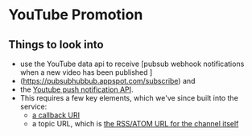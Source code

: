# YouTube Promotion 

## Things to look into 
* use the YouTube data api to receive [pubsub webhook notifications when a new video has been published ]
* (https://pubsubhubbub.appspot.com/subscribe) and 
* the [Youtube push notification API](https://developers.google.com/youtube/v3/guides/push_notifications).
* This requires a few key elements, which we've since built into the service:
  * [a callback URI](https://api.coffeesoftware.com/refresh)
  * a topic URL, which is [the RSS/ATOM URL for the channel itself]()
